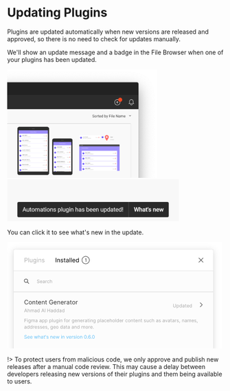 # Updating Plugins

Plugins are updated automatically when new versions are released and approved, so there is no need to check for updates manually.

We'll show an update message and a badge in the File Browser when one of your plugins has been updated.

<img src="images/updates.png" width="350">

<img src="images/updateToast.jpg" width="400">

You can click it to see what's new in the update.

<img src="images/whatsnew.png" width="500">

!> To protect users from malicious code, we only approve and publish new releases after a manual code review. This may cause a delay between developers releasing new versions of their plugins and them being available to users.
